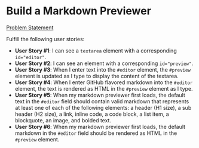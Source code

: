 # Build a Markdown Previewer

[Problem Statement](https://learn.freecodecamp.org/front-end-libraries/front-end-libraries-projects/build-a-markdown-previewer/)

Fulfill the following user stories:

* **User Story #1**: I can see a `textarea` element with a corresponding `id="editor"`.
* **User Story #2**: I can see an element with a corresponding `id="preview"`.
* **User Story #3**: When I enter text into the `#editor` element, the `#preview` element is updated as I type to display the content of the textarea.
* **User Story #4**: When I enter GitHub flavored markdown into the `#editor` element, the text is rendered as HTML in the `#preview` element as I type.
* **User Story #5**: When my markdown previewer first loads, the default text in the `#editor` field should contain valid markdown that represents at least one of each of the following elements: a header (H1 size), a sub header (H2 size), a link, inline code, a code block, a list item, a blockquote, an image, and bolded text.
* **User Story #6**: When my markdown previewer first loads, the default markdown in the `#editor` field should be rendered as HTML in the `#preview` element.
